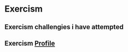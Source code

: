 # Exercism
## Exercism challengies i have attempted

## Exercism [Profile](https://exercism.org/profiles/ifti891)